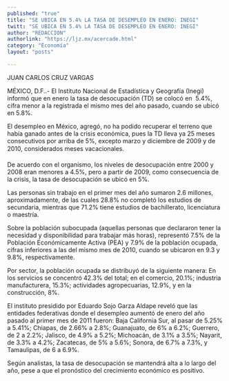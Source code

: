 ```yaml
---
published: "true"
title: "SE UBICA EN 5.4% LA TASA DE DESEMPLEO EN ENERO: INEGI"
twitt: "SE UBICA EN 5.4% LA TASA DE DESEMPLEO EN ENERO: INEGI"
author: "REDACCION"
authorlink: "https://ljz.mx/acercade.html"
category: "Economía"
layout: "posts"

---
```



  JUAN CARLOS CRUZ VARGAS



  MÉXICO, D.F..- El Instituto Nacional de Estadística y Geografía (Inegi) informó que en enero la tasa de desocupación (TD) se colocó en  5.4%, cifra menor a la registrada el mismo mes del año pasado, cuando se ubicó en 5.8%.



  El desempleo en México, agregó, no ha podido recuperar el terreno que había ganado antes de la crisis económica, pues la TD lleva ya 25 meses consecutivos por arriba de 5%, excepto marzo y diciembre de 2009 y de 2010, considerados meses vacacionales.



  De acuerdo con el organismo, los niveles de desocupación entre 2000 y 2008 eran menores a 4.5%, pero a partir de 2009, como consecuencia de la crisis, la tasa de desocupación se ubicó en 5%.



  Las personas sin trabajo en el primer mes del año sumaron 2.6 millones, aproximadamente, de las cuales 28.8% no completó los estudios de secundaria, mientras que 71.2% tiene estudios de bachillerato, licenciatura o maestría.



  Sobre la población subocupada (aquellas personas que declararon tener la necesidad y disponibilidad para trabajar más horas), representó 7.5% de la Población Económicamente Activa (PEA) y 7.9% de la población ocupada, cifras inferiores a las del mismo mes de 2010, cuando se ubicaron en 9.3 y 9.8%, respectivamente.



  Por sector, la población ocupada se distribuyó de la siguiente manera: En los servicios se concentró 42.3% del total; en el comercio, 20.1%; industria manufacturera, 15.3%; actividades agropecuarias, 12.9%, y en la construcción, 8%.



  El instituto presidido por Eduardo Sojo Garza Aldape reveló que las entidades federativas donde el desempleo aumentó de enero del año pasado al primer mes de 2011 fueron: Baja California Sur, al pasar de 5.25% a 5.41%; Chiapas, de 2.66% a 2.8%; Guanajuato, de 6% a 6.2%; Guerrero, de 2 a 2.2%; Jalisco, de 4.9% a 5.2%; Michoacán, de 3.1% a 3.5%; Nayarit, de 3.3% a 4.2%; Zacatecas, de 5% a 5.6%; Sonora, de 6.7% a 7.3%, y Tamaulipas, de 6 a 6.9%.



  Según analistas, la tasa de desocupación se mantendrá alta a lo largo del año, pese a que el pronóstico del crecimiento económico es positivo.

